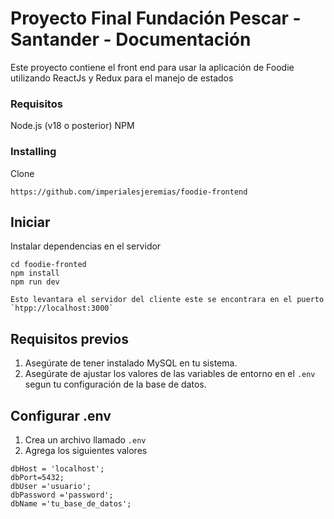 # Proyecto Final Fundación Pescar - Santander - Documentación
Este proyecto contiene el front end para usar la aplicación de Foodie utilizando
ReactJs y Redux para el manejo de estados

### Requisitos
Node.js (v18 o posterior)
NPM

### Installing

Clone
```
https://github.com/imperialesjeremias/foodie-frontend
```

## Iniciar

Instalar dependencias en el servidor
```
cd foodie-fronted
npm install
npm run dev

Esto levantara el servidor del cliente este se encontrara en el puerto `htpp://localhost:3000`
```

## Requisitos previos

1. Asegúrate de tener instalado MySQL en tu sistema.
2. Asegúrate de ajustar los valores de las variables de entorno en el `.env` 
segun tu configuración de la base de datos.

## Configurar .env

1. Crea un archivo llamado `.env`
2. Agrega los siguientes valores

```
dbHost = 'localhost';
dbPort=5432;
dbUser ='usuario';
dbPassword ='password';
dbName ='tu_base_de_datos';
```


